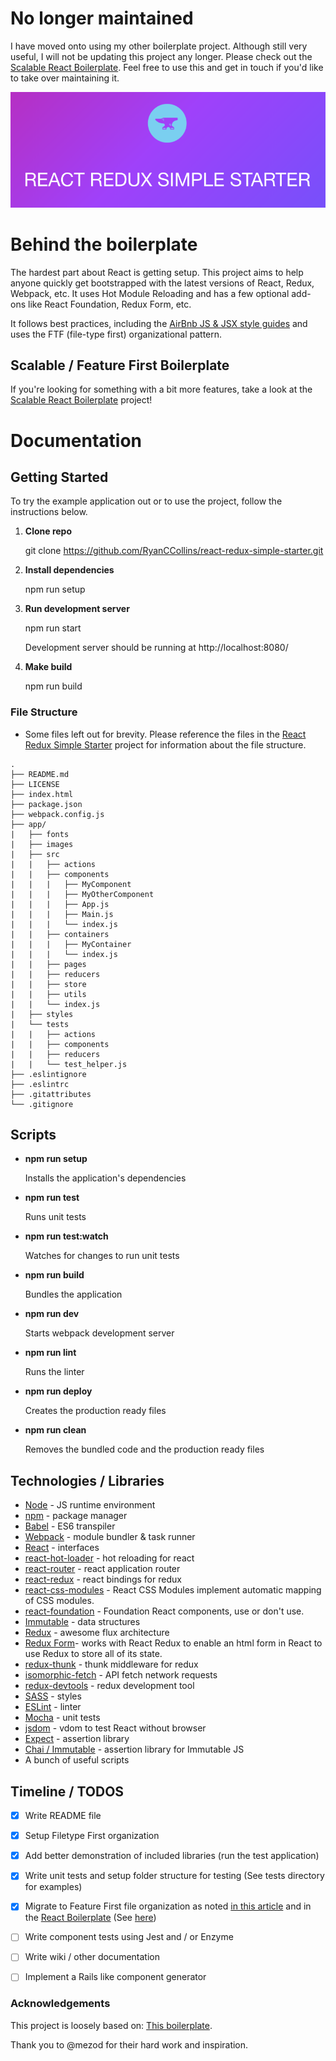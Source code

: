 # No longer maintained
I have moved onto using my other boilerplate project.  Although still very useful, I will not be updating this project any longer.  Please check out the [Scalable React Boilerplate](https://github.com/RyanCCollins/scalable-react-boilerplate). Feel free to use this and get in touch if you'd like to take over maintaining it.

![React Redux Simple Starter Logo](https://github.com/RyanCCollins/cdn/blob/master/react-redux-simple-starter/logo.png?raw=true)
# Behind the boilerplate
The hardest part about React is getting setup.  This project aims to help anyone quickly get bootstrapped with the latest versions of React, Redux, Webpack, etc.  It uses Hot Module Reloading and has a few optional add-ons like React Foundation, Redux Form, etc.

It follows best practices, including the [AirBnb JS & JSX style guides](https://github.com/airbnb/javascript) and uses the FTF (file-type first) organizational pattern.

## Scalable / Feature First Boilerplate
If you're looking for something with a bit more features, take a look at the [Scalable React Boilerplate](https://github.com/RyanCCollins/scalable-react-boilerplate) project!

# Documentation

## Getting Started
To try the example application out or to use the project, follow the instructions below.

1. **Clone repo**

    git clone https://github.com/RyanCCollins/react-redux-simple-starter.git

2. **Install dependencies**

    npm run setup

3. **Run development server**

   npm run start

   Development server should be running at http://localhost:8080/

4. **Make build**

   npm run build

### File Structure
* Some files left out for brevity.  Please reference the files in the [React Redux Simple Starter](https://github.com/RyanCCollins/react-redux-simple-starter) project for information about the file structure.
```
.
├── README.md
├── LICENSE
├── index.html
├── package.json
├── webpack.config.js
├── app/
|   ├── fonts
|   ├── images
|   ├── src
|   |   ├── actions
|   |   ├── components
|   |   |   ├── MyComponent
|   |   |   ├── MyOtherComponent
|   |   |   ├── App.js
|   |   |   ├── Main.js
|   |   |   └── index.js
|   |   ├── containers
|   |   |   ├── MyContainer
|   |   |   └── index.js
|   |   ├── pages
|   |   ├── reducers
|   |   ├── store
|   |   ├── utils
|   |   └── index.js
|   ├── styles
|   └── tests
|   |   ├── actions
|   |   ├── components
|   |   ├── reducers
|   |   └── test_helper.js
├── .eslintignore
├── .eslintrc
├── .gitattributes
└── .gitignore
```

## Scripts
- **npm run setup**

    Installs the application's dependencies

- **npm run test**

     Runs unit tests

- **npm run test:watch**

     Watches for changes to run unit tests

- **npm run build**

     Bundles the application

- **npm run dev**

     Starts webpack development server

- **npm run lint**

     Runs the linter

- **npm run deploy**

     Creates the production ready files

- **npm run clean**

    Removes the bundled code and the production ready files



## Technologies / Libraries

- [Node](https://nodejs.org/en/) - JS runtime environment
- [npm](https://www.npmjs.com/) - package manager
- [Babel](https://babeljs.io/) - ES6 transpiler
- [Webpack](https://webpack.github.io/) - module bundler & task runner
- [React](https://facebook.github.io/react/) - interfaces
- [react-hot-loader](https://github.com/gaearon/react-hot-loader) - hot reloading for react
- [react-router](https://github.com/rackt/react-router) - react application router
- [react-redux](https://github.com/rackt/react-redux) - react bindings for redux
- [react-css-modules](https://github.com/gajus/react-css-modules) - React CSS Modules implement automatic mapping of CSS modules.
- [react-foundation](https://github.com/nordsoftware/react-foundation) - Foundation React components, use or don't use.
- [Immutable](https://github.com/facebook/immutable-js) - data structures
- [Redux](https://github.com/rackt/redux) - awesome flux architecture
- [Redux Form](https://github.com/erikras/redux-form)- works with React Redux to enable an html form in React to use Redux to store all of its state.
- [redux-thunk](https://github.com/gaearon/redux-thunk) - thunk middleware for redux
- [isomorphic-fetch](https://github.com/matthew-andrews/isomorphic-fetch) - API fetch network requests
- [redux-devtools](https://github.com/gaearon/redux-devtools) - redux development tool
- [SASS](http://sass-lang.com/) - styles
- [ESLint](http://eslint.org/) - linter
- [Mocha](http://mochajs.org/) - unit tests
- [jsdom](https://github.com/tmpvar/jsdom) - vdom to test React without browser
- [Expect](https://github.com/mjackson/expect) - assertion library
- [Chai / Immutable](http://chaijs.com/) - assertion library for Immutable JS
- A bunch of useful scripts


## Timeline / TODOS
* [x] Write README file
* [x] Setup Filetype First organization
* [x] Add better demonstration of included libraries (run the test application)
* [x] Write unit tests and setup folder structure for testing (See tests directory for examples)
* [x] Migrate to Feature First file organization as noted [in this article](http://engineering.kapost.com/2016/01/organizing-large-react-applications/) and in the [React Boilerplate](https://github.com/mxstbr/react-boilerplate) (See [here](https://github.com/RyanCCollins/scalable-react-boilerplate))
* [ ] Write component tests using Jest and / or Enzyme
* [ ] Write wiki / other documentation
* [ ] Implement a Rails like component generator


### Acknowledgements

This project is loosely based on: [This boilerplate](https://github.com/mezod/boilerplate-koa-redux-react).

Thank you to @mezod for their hard work and inspiration.
